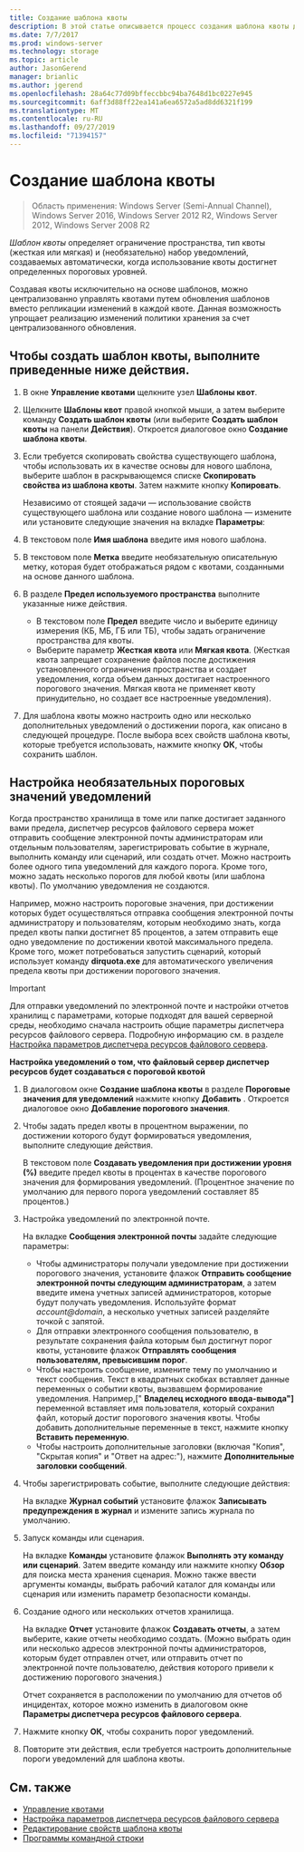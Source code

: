 ```yaml
---
title: Создание шаблона квоты
description: В этой статье описывается процесс создания шаблона квоты для определения ограничения пространства хранилища
ms.date: 7/7/2017
ms.prod: windows-server
ms.technology: storage
ms.topic: article
author: JasonGerend
manager: brianlic
ms.author: jgerend
ms.openlocfilehash: 28a64c77d09bffeccbbc94ba7648d1bc0227e945
ms.sourcegitcommit: 6aff3d88ff22ea141a6ea6572a5ad8dd6321f199
ms.translationtype: MT
ms.contentlocale: ru-RU
ms.lasthandoff: 09/27/2019
ms.locfileid: "71394157"
---
```

# <a name="create-a-quota-template"></a>Создание шаблона квоты

> Область применения: Windows Server (Semi-Annual Channel), Windows Server 2016, Windows Server 2012 R2, Windows Server 2012, Windows Server 2008 R2

*Шаблон квоты* определяет ограничение пространства, тип квоты (жесткая или мягкая) и (необязательно) набор уведомлений, создаваемых автоматически, когда использование квоты достигнет определенных пороговых уровней.

Создавая квоты исключительно на основе шаблонов, можно централизованно управлять квотами путем обновления шаблонов вместо репликации изменений в каждой квоте. Данная возможность упрощает реализацию изменений политики хранения за счет централизованного обновления.

## <a name="to-create-a-quota-template"></a>Чтобы создать шаблон квоты, выполните приведенные ниже действия.

1.  В окне **Управление квотами** щелкните узел **Шаблоны квот**.

2.  Щелкните **Шаблоны квот** правой кнопкой мыши, а затем выберите команду **Создать шаблон квоты** (или выберите **Создать шаблон квоты** на панели **Действия**). Откроется диалоговое окно **Создание шаблона квоты**.

3.  Если требуется скопировать свойства существующего шаблона, чтобы использовать их в качестве основы для нового шаблона, выберите шаблон в раскрывающемся списке **Скопировать свойства из шаблона квоты**. Затем нажмите кнопку **Копировать**.

    Независимо от стоящей задачи — использование свойств существующего шаблона или создание нового шаблона — измените или установите следующие значения на вкладке **Параметры**:

4.  В текстовом поле **Имя шаблона** введите имя нового шаблона.

5.  В текстовом поле **Метка** введите необязательную описательную метку, которая будет отображаться рядом с квотами, созданными на основе данного шаблона.

6.  В разделе **Предел используемого пространства** выполните указанные ниже действия.

    -   В текстовом поле **Предел** введите число и выберите единицу измерения (КБ, МБ, ГБ или ТБ), чтобы задать ограничение пространства для квоты.
    -   Выберите параметр **Жесткая квота** или **Мягкая квота**. (Жесткая квота запрещает сохранение файлов после достижения установленного ограничения пространства и создает уведомления, когда объем данных достигает настроенного порогового значения. Мягкая квота не применяет квоту принудительно, но создает все настроенные уведомления).

7.  Для шаблона квоты можно настроить одно или несколько дополнительных уведомлений о достижении порога, как описано в следующей процедуре. После выбора всех свойств шаблона квоты, которые требуется использовать, нажмите кнопку **ОК**, чтобы сохранить шаблон.

## <a name="setting-optional-notification-thresholds"></a>Настройка необязательных пороговых значений уведомлений

Когда пространство хранилища в томе или папке достигает заданного вами предела, диспетчер ресурсов файлового сервера может отправить сообщение электронной почты администраторам или отдельным пользователям, зарегистрировать событие в журнале, выполнить команду или сценарий, или создать отчет. Можно настроить более одного типа уведомлений для каждого порога. Кроме того, можно задать несколько порогов для любой квоты (или шаблона квоты). По умолчанию уведомления не создаются.

Например, можно настроить пороговые значения, при достижении которых будет осуществляться отправка сообщения электронной почты администратору и пользователям, которым необходимо знать, когда предел квоты папки достигнет 85 процентов, а затем отправить еще одно уведомление по достижении квотой максимального предела. Кроме того, может потребоваться запустить сценарий, который использует команду **dirquota.exe** для автоматического увеличения предела квоты при достижении порогового значения.

> [!Important]
> Для отправки уведомлений по электронной почте и настройки отчетов хранилищ с параметрами, которые подходят для вашей серверной среды, необходимо сначала настроить общие параметры диспетчера ресурсов файлового сервера. Подробную информацию см. в разделе [Настройка параметров диспетчера ресурсов файлового сервера](setting-file-server-resource-manager-options.md).

**Настройка уведомлений о том, что файловый сервер диспетчер ресурсов будет создаваться с пороговой квотой**

1. В диалоговом окне **Создание шаблона квоты** в разделе **Пороговые значения для уведомлений** нажмите кнопку **Добавить** . Откроется диалоговое окно **Добавление порогового значения**.

2. Чтобы задать предел квоты в процентном выражении, по достижении которого будут формироваться уведомления, выполните следующие действия.

   В текстовом поле **Создавать уведомления при достижении уровня (%)** введите предел квоты в процентах в качестве порогового значения для формирования уведомлений. (Процентное значение по умолчанию для первого порога уведомлений составляет 85 процентов.)

3. Настройка уведомлений по электронной почте.

   На вкладке **Сообщения электронной почты** задайте следующие параметры:

   - Чтобы администраторы получали уведомление при достижении порогового значения, установите флажок **Отправить сообщение электронной почты следующим администраторам**, а затем введите имена учетных записей администраторов, которые будут получать уведомления. Используйте формат <em>account@domain</em>, а несколько учетных записей разделяйте точкой с запятой.
   - Для отправки электронного сообщения пользователю, в результате сохранения файла которым был достигнут порог квоты, установите флажок **Отправлять сообщения пользователям, превысившим порог**.
   - Чтобы настроить сообщение, измените тему по умолчанию и текст сообщения. Текст в квадратных скобках вставляет данные переменных о событии квоты, вызвавшем формирование уведомления. Например,\[" **Владелец исходного ввода-вывода"\]** переменной вставляет имя пользователя, который сохранил файл, который достиг порогового значения квоты. Чтобы добавить дополнительные переменные в текст, нажмите кнопку **Вставить переменную**.
   - Чтобы настроить дополнительные заголовки (включая "Копия", "Скрытая копия" и "Ответ на адрес:"), нажмите **Дополнительные заголовки сообщений**.

4. Чтобы зарегистрировать событие, выполните следующие действия:

   На вкладке **Журнал событий** установите флажок **Записывать предупреждения в журнал** и измените запись журнала по умолчанию.

5. Запуск команды или сценария.

   На вкладке **Команды** установите флажок **Выполнять эту команду или сценарий**. Затем введите команду или нажмите кнопку **Обзор** для поиска места хранения сценария. Можно также ввести аргументы команды, выбрать рабочий каталог для команды или сценария или изменить параметр безопасности команды.

6. Создание одного или нескольких отчетов хранилища.

   На вкладке **Отчет** установите флажок **Создавать отчеты**, а затем выберите, какие отчеты необходимо создать. (Можно выбрать один или несколько адресов электронной почты администраторов, которым будет отправлен отчет, или отправить отчет по электронной почте пользователю, действия которого привели к достижению порогового значения.)

   Отчет сохраняется в расположении по умолчанию для отчетов об инцидентах, которое можно изменить в диалоговом окне **Параметры диспетчера ресурсов файлового сервера**.

7. Нажмите кнопку **ОК**, чтобы сохранить порог уведомлений.

8. Повторите эти действия, если требуется настроить дополнительные пороги уведомлений для шаблона квоты.

## <a name="see-also"></a>См. также

-   [Управление квотами](quota-management.md)
-    [Настройка параметров диспетчера ресурсов файлового сервера](setting-file-server-resource-manager-options.md)
-   [Редактирование свойств шаблона квоты](edit-quota-template-properties.md)
-   [Программы командной строки](command-line-tools.md)


